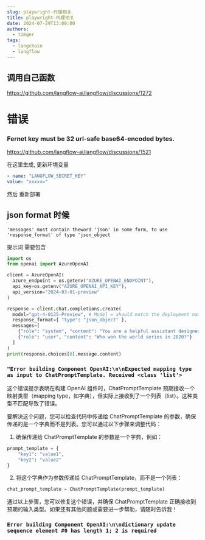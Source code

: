 ```yaml
---
slug: playwright-代理相关
title: playwright-代理相关
date: 2024-07-29T13:00:00
authors:
  - timger
tags:
  - langchain
  - langflow
---
```

## 调用自己函数

https://github.com/langflow-ai/langflow/discussions/1272



# 错误

### Fernet key must be 32 url-safe base64-encoded bytes.


https://github.com/langflow-ai/langflow/discussions/1521

在这里生成, 更新环境变量

```yaml
- name: "LANGFLOW_SECRET_KEY"
value: "xxxxx="
```

然后 重新部署

##  json format 时候

```
'messages' must contain theword 'json' in some form, to use                'response_format' of type 'json_object
```

提示词 需要包含 

```python
import os
from openai import AzureOpenAI

client = AzureOpenAI(
  azure_endpoint = os.getenv("AZURE_OPENAI_ENDPOINT"), 
  api_key=os.getenv("AZURE_OPENAI_API_KEY"),  
  api_version="2024-03-01-preview"
)

response = client.chat.completions.create(
  model="gpt-4-0125-Preview", # Model = should match the deployment name you chose for your 0125-Preview model deployment
  response_format={ "type": "json_object" },
  messages=[
    {"role": "system", "content": "You are a helpful assistant designed to output JSON."},
    {"role": "user", "content": "Who won the world series in 2020?"}
  ]
)
print(response.choices[0].message.content)
```

### `"Error building Component OpenAI:\n\nExpected mapping type as input to ChatPromptTemplate. Received <class 'list'>`

这个错误提示表明在构建 OpenAI 组件时，ChatPromptTemplate 预期接收一个映射类型（mapping type，如字典），但实际上接收到了一个列表（list）。这种类型不匹配导致了错误。

要解决这个问题，您可以检查代码中传递给 ChatPromptTemplate 的参数，确保传递的是一个字典而不是列表。您可以通过以下步骤来调整代码：

1. 确保传递给 ChatPromptTemplate 的参数是一个字典，例如：
```python
prompt_template = {
    "key1": "value1",
    "key2": "value2"
}
```

2. 将这个字典作为参数传递给 ChatPromptTemplate，而不是一个列表：
```python
chat_prompt_template = ChatPromptTemplate(prompt_template)
```

通过以上步骤，您可以修复这个错误，并确保 ChatPromptTemplate 正确接收到预期的输入类型。如果还有其他问题或需要进一步帮助，请随时告诉我！

### `Error building Component OpenAI:\n\ndictionary update sequence element #0 has length 1; 2 is required`

